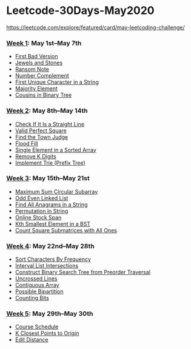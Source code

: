 # Leetcode-30Days-May2020
https://leetcode.com/explore/featured/card/may-leetcoding-challenge/

### [Week 1](https://github.com/abhinavroy23/Leetcode-30Days-May2020/tree/master/Week%201): May 1st–May 7th
- [First Bad Version][11]
- [Jewels and Stones][12]
- [Ransom Note][13]
- [Number Complement][14]
- [First Unique Character in a String][15]
- [Majority Element][16]
- [Cousins in Binary Tree][17]

### [Week 2](https://github.com/abhinavroy23/Leetcode-30Days-May2020/tree/master/Week%202): May 8th–May 14th
- [Check If It Is a Straight Line][21]
- [Valid Perfect Square][22]
- [Find the Town Judge][23]
- [Flood Fill][24]
- [Single Element in a Sorted Array][25]
- [Remove K Digits][26]
- [Implement Trie (Prefix Tree)][27]

### [Week 3](https://github.com/abhinavroy23/Leetcode-30Days-May2020/tree/master/Week%203): May 15th–May 21st
- [Maximum Sum Circular Subarray][31]
- [Odd Even Linked List][32]
- [Find All Anagrams in a String][33]
- [Permutation in String][34]
- [Online Stock Span][35]
- [Kth Smallest Element in a BST][36]
- [Count Square Submatrices with All Ones][37]

### [Week 4](https://github.com/abhinavroy23/Leetcode-30Days-May2020/tree/master/Week%204): May 22nd–May 28th
- [Sort Characters By Frequency][41]
- [Interval List Intersections][42]
- [Construct Binary Search Tree from Preorder Traversal][43]
- [Uncrossed Lines][44]
- [Contiguous Array][45]
- [Possible Bipartition][46]
- [Counting Bits][47]

### [Week 5](https://github.com/abhinavroy23/Leetcode-30Days-May2020/tree/master/Week%205): May 29th–May 30th
- [Course Schedule][51]
- [K Closest Points to Origin][52]
- [Edit Distance][53]

[11]: <https://github.com/abhinavroy23/Leetcode-30Days-May2020/tree/master/Week%201/First%20Bad%20Version.playground>
[12]: <https://github.com/abhinavroy23/Leetcode-30Days-May2020/tree/master/Week%201/Jewels%20and%20Stones.playground>
[13]: <https://github.com/abhinavroy23/Leetcode-30Days-May2020/tree/master/Week%201/Ransom%20Note.playground>
[14]: <https://github.com/abhinavroy23/Leetcode-30Days-May2020/tree/master/Week%201/Number%20Complement.playground>
[15]: <https://github.com/abhinavroy23/Leetcode-30Days-May2020/tree/master/Week%201/First%20Unique%20Character%20in%20a%20String.playground>
[16]: <https://github.com/abhinavroy23/Leetcode-30Days-May2020/tree/master/Week%201/Majority%20Element.playground>
[17]: <https://github.com/abhinavroy23/Leetcode-30Days-May2020/tree/master/Week%201/Cousins%20in%20Binary%20Tree.playground>
[21]: <https://github.com/abhinavroy23/Leetcode-30Days-May2020/tree/master/Week%202/Check%20If%20It%20Is%20a%20Straight%20Line.playground>
[22]: <https://github.com/abhinavroy23/Leetcode-30Days-May2020/tree/master/Week%202/Valid%20Perfect%20Square.playground>
[23]: <https://github.com/abhinavroy23/Leetcode-30Days-May2020/tree/master/Week%202/Find%20the%20Town%20Judge.playground>
[24]: <https://github.com/abhinavroy23/Leetcode-30Days-May2020/tree/master/Week%202/Flood%20Fill.playground>
[25]: <https://github.com/abhinavroy23/Leetcode-30Days-May2020/tree/master/Week%202/Single%20Element%20in%20a%20Sorted%20Array.playground>
[26]: <https://github.com/abhinavroy23/Leetcode-30Days-May2020/tree/master/Week%202/Remove%20K%20Digits.playground>
[27]: <https://github.com/abhinavroy23/Leetcode-30Days-May2020/tree/master/Week%202/Implement%20Trie%20(Prefix%20Tree).playground>
[31]: <https://github.com/abhinavroy23/Leetcode-30Days-May2020/blob/master/Week%203/Maximum%20Sum%20Circular%20Subarray.playground/Contents.swift>
[32]: <https://github.com/abhinavroy23/Leetcode-30Days-May2020/tree/master/Week%203/Odd%20Even%20Linked%20List.playground>
[33]: <https://github.com/abhinavroy23/Leetcode-30Days-May2020/tree/master/Week%203/Find%20All%20Anagrams%20in%20a%20String.playground>
[34]: <https://github.com/abhinavroy23/Leetcode-30Days-May2020/tree/master/Week%203/Permutation%20in%20String.playground>
[35]: <https://github.com/abhinavroy23/Leetcode-30Days-May2020/tree/master/Week%203/Online%20Stock%20Span.playground>
[36]: <https://github.com/abhinavroy23/Leetcode-30Days-May2020/tree/master/Week%203/Kth%20Smallest%20Element%20in%20a%20BST.playground>
[37]: <https://github.com/abhinavroy23/Leetcode-30Days-May2020/tree/master/Week%203/Count%20Square%20Submatrices%20with%20All%20Ones.playground>
[41]: <https://github.com/abhinavroy23/Leetcode-30Days-May2020/tree/master/Week%204/Sort%20Characters%20By%20Frequency.playground>
[42]: <https://github.com/abhinavroy23/Leetcode-30Days-May2020/tree/master/Week%204/Interval%20List%20Intersections.playground>
[43]: <https://github.com/abhinavroy23/Leetcode-30Days-May2020/tree/master/Week%204/Construct%20Binary%20Search%20Tree%20from%20Preorder%20Traversal.playground>
[44]: <https://github.com/abhinavroy23/Leetcode-30Days-May2020/tree/master/Week%204/Uncrossed%20Lines.playground>
[45]: <https://github.com/abhinavroy23/Leetcode-30Days-May2020/tree/master/Week%204/Contiguous%20Array.playground>
[46]: <https://github.com/abhinavroy23/Leetcode-30Days-May2020/tree/master/Week%204/Possible%20Bipartition.playground>
[47]: <https://github.com/abhinavroy23/Leetcode-30Days-May2020/tree/master/Week%204/Counting%20Bits.playground>
[51]: <https://github.com/abhinavroy23/Leetcode-30Days-May2020/tree/master/Week%205/Course%20Schedule.playground>
[52]: <https://github.com/abhinavroy23/Leetcode-30Days-May2020/tree/master/Week%205/K%20Closest%20Points%20to%20Origin.playground>
[53]: <https://github.com/abhinavroy23/Leetcode-30Days-May2020/tree/master/Week%205/Edit%20Distance.playground>
